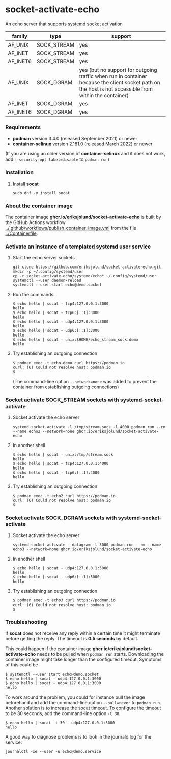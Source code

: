 # socket-activate-echo

An echo server that supports systemd socket activation

family   | type        | support
-------  | ----        | -------
AF_UNIX  | SOCK_STREAM | yes
AF_INET  | SOCK_STREAM | yes
AF_INET6 | SOCK_STREAM | yes
AF_UNIX  | SOCK_DGRAM  | yes (but no support for outgoing traffic when run in container because the client socket path on the host is not accessible from within the container) 
AF_INET  | SOCK_DGRAM  | yes
AF_INET6 | SOCK_DGRAM  | yes

### Requirements

* __podman__  version 3.4.0 (released September 2021) or newer
* __container-selinux__ version 2.181.0 (released March 2022) or newer

(If you are using an older version of __container-selinux__ and it does not work, add `--security-opt label=disable` to `podman run`)

### Installation

1. Install __socat__
    ```
    sudo dnf -y install socat
    ```

### About the container image

The container image __ghcr.io/eriksjolund/socket-activate-echo__
is built by the GitHub Actions workflow [../.github/workflows/publish_container_image.yml](../.github/workflows/publish_container_image.yml)
from the file [../Containerfile](../Containerfile).

### Activate an instance of a templated systemd user service

1. Start the echo server sockets
    ```
    git clone https://github.com/eriksjolund/socket-activate-echo.git
    mkdir -p ~/.config/systemd/user
    cp -r socket-activate-echo/systemd/echo* ~/.config/systemd/user
    systemctl --user daemon-reload
    systemctl --user start echo@demo.socket
    ```

2. Run the commands
    ```
    $ echo hello | socat - tcp4:127.0.0.1:3000
    hello
    $ echo hello | socat - tcp6:[::1]:3000
    hello
    $ echo hello | socat - udp4:127.0.0.1:3000
    hello
    $ echo hello | socat - udp6:[::1]:3000
    hello
    $ echo hello | socat - unix:$HOME/echo_stream_sock.demo
    hello
    ```

3. Try establishing an outgoing connection
    ```
    $ podman exec -t echo-demo curl https://podman.io
    curl: (6) Could not resolve host: podman.io
    $
    ```
    (The command-line option `--network=none` was added to prevent the container from establishing outgoing connections)

### Socket activate SOCK_STREAM sockets with systemd-socket-activate

1. Socket activate the echo server
    ```
    systemd-socket-activate -l /tmp/stream.sock -l 4000 podman run --rm --name echo2 --network=none ghcr.io/eriksjolund/socket-activate-echo
    ```

2. In another shell
    ```
    $ echo hello | socat - unix:/tmp/stream.sock
    hello
    $ echo hello | socat - tcp4:127.0.0.1:4000
    hello
    $ echo hello | socat - tcp6:[::1]:4000
    hello
    ```

3. Try establishing an outgoing connection
    ```
    $ podman exec -t echo2 curl https://podman.io
    curl: (6) Could not resolve host: podman.io
    $
    ```

### Socket activate SOCK_DGRAM sockets with systemd-socket-activate

1. Socket activate the echo server
    ```
    systemd-socket-activate --datagram -l 5000 podman run --rm --name echo3 --network=none ghcr.io/eriksjolund/socket-activate-echo
    ```

2. In another shell
    ```
    $ echo hello | socat - udp4:127.0.0.1:5000
    hello
    $ echo hello | socat - udp6:[::1]:5000
    hello
    ```

3. Try establishing an outgoing connection
    ```
    $ podman exec -t echo3 curl https://podman.io
    curl: (6) Could not resolve host: podman.io
    $
    ```

### Troubleshooting

If __socat__ does not receive any reply within a certain time it might terminate before getting the reply. The timeout is __0.5 seconds__ by default.

This could happen if the container image  __ghcr.io/eriksjolund/socket-activate-echo__ needs to be pulled when `podman run` starts. Downloading the container image might take longer than the configured timeout. Symptoms of this could be

```
$ systemctl --user start echo@demo.socket
$ echo hello | socat - udp4:127.0.0.1:3000
$ echo hello | socat - udp4:127.0.0.1:3000
hello
```

To work around the problem, you could for instance pull the image beforehand and add the command-line option `--pull=never` to `podman run`. Another solution is to increase the socat timeout. To configure the timeout to be 30 seconds, add the command-line option `-t 30`.

```
$ echo hello | socat -t 30 - udp4:127.0.0.1:3000
hello
```

A good way to diagnose problems is to look in the journald log for the service:

```
journalctl -xe --user -u echo@demo.service
```
